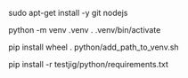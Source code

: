 sudo apt-get install -y git nodejs



python -m venv .venv
. .venv/bin/activate

pip install wheel
. python/add_path_to_venv.sh

pip install -r testjig/python/requirements.txt



